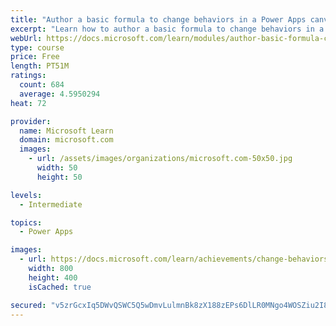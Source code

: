 ```yaml
---
title: "Author a basic formula to change behaviors in a Power Apps canvas app"
excerpt: "Learn how to author a basic formula to change behaviors in a Power Apps canvas app."
webUrl: https://docs.microsoft.com/learn/modules/author-basic-formula-change-behaviors-powerapps/
type: course
price: Free
length: PT51M
ratings:
  count: 684
  average: 4.5950294
heat: 72

provider:
  name: Microsoft Learn
  domain: microsoft.com
  images:
    - url: /assets/images/organizations/microsoft.com-50x50.jpg
      width: 50
      height: 50

levels:
  - Intermediate

topics:
  - Power Apps

images:
  - url: https://docs.microsoft.com/learn/achievements/change-behaviors-social.png
    width: 800
    height: 400
    isCached: true

secured: "v5zrGcxIq5DWvQSWC5Q5wDmvLulmnBk8zX188zEPs6DlLR0MNgo4WOSZiu2I8inyMyvYbAY1c1/smTcn8RTgqo7E8xwauE8djkETajQT8oEiefW9M/WvlH0ZpucLTC3lGMLMVgAWXFo2LyXAan5AHMQ0SS7y9uj9Je/qgJpBK48f7U5evAKBfWCHSgS6NHOf8Y68UUwaWd7BGR8dmd4UZ31KO2hGnESkVOP++tN6V/lAyhg1FrXcsYIxp8GV2FUoH4v1S3SQ9seG3LXtZQL9ZpaF/xjwitAeMPEjhueC6v44iLSsNKhujvAvBolctrEEbHSy885dhhEaxFNDO5sGXsSAcwhhsJmNQy7OwL8nKJJFn/YrrCH9PoZKCpr14Ak+7QZOwon/4ORwN4CWYQyWRw==;THbw5rMSjTuwX5QQGeUZog=="
---
```


